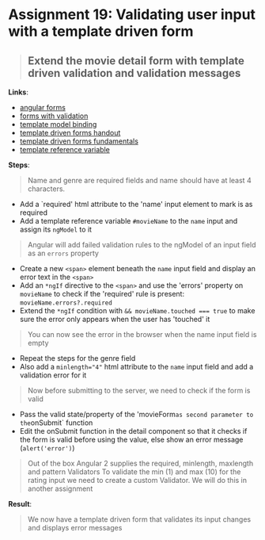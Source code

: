 Assignment 19: Validating user input with a template driven form
==============================================

> ## Extend the movie detail form with template driven validation and validation messages

**Links**:
- [angular forms](https://angular.io/docs/ts/latest/guide/forms.html)
- [forms with validation](https://angular.io/docs/ts/latest/cookbook/form-validation.html)
- [template model binding](https://angular-2-training-book.rangle.io/handout/forms/template-driven/template-model-binding.html)
- [template driven forms handout](https://angular-2-training-book.rangle.io/handout/forms/template-driven/template-driven_forms.html)
- [template driven forms fundamentals](https://toddmotto.com/angular-2-forms-template-driven)
- [template reference variable](https://angular.io/docs/ts/latest/guide/template-syntax.html#!#ref-vars)

**Steps**:
> Name and genre are required fields and name should have at least 4 characters.
- Add a `required' html attribute to the 'name' input element to mark is as required
- Add a template reference variable `#movieName` to the `name` input and assign its `ngModel` to it
> Angular will add failed validation rules to the ngModel of an input field as an `errors` property
- Create a new `<span>` element beneath the `name` input field and display an error text in the `<span>`
 - Add an `*ngIf` directive to the `<span>` and use the 'errors' property on `movieName` to check if the 'required' rule is present: `movieName.errors?.required`
 - Extend the `*ngIf` condition with `&& movieName.touched === true` to make sure the error only appears when the user has 'touched' it
> You can now see the error in the browser when the name input field is empty
- Repeat the steps for the genre field
- Also add a `minlength="4"` html attribute to the `name` input field and add a validation error for it
> Now before submitting to the server, we need to check if the form is valid
- Pass the valid state/property of the 'movieForm` as second parameter to the `onSubmit` function
- Edit the onSubmit function in the detail component so that it checks if the form is valid before using the value, else show an error message (`alert('error')`)
> Out of the box Angular 2 supplies the required, minlength, maxlength and pattern Validators
> To validate the min (1) and max (10) for the rating input we need to create a custom Validator. We will do this in another assignment

**Result**:
> We now have a template driven form that validates its input changes and displays error messages
